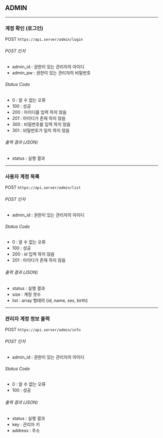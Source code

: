 ## ADMIN

------

### 계정 확인 (로그인)
POST ` https://api.server/admin/login `

###### POST 인자
* admin_id : 권한이 있는 관리자의 아이디
* admin_pw : 권한이 있는 관리자의 비밀번호

###### Status Code
* 0 : 알 수 없는 오류
* 100 : 성공
* 200 : 아이디를 입력 하지 않음
* 201 : 아이디가 존재 하지 않음
* 300 : 비밀번호를 입력 하지 않음
* 301 : 비밀번호가 일치 하지 않음

###### 출력 결과 (JSON)
* status : 실행 결과

------

### 사용자 계정 목록
POST ` https://api.server/admin/list `

###### POST 인자
* admin_id : 권한이 있는 관리자의 아이디

###### Status Code
* 0 : 알 수 없는 오류
* 100 : 성공
* 200 : id 입력 하지 않음
* 201 : 아이디가 존재 하지 않음

###### 출력 결과 (JSON)
* status : 실행 결과
* size : 계정 갯수
* list : array 형태의 {id, name, sex, birth}

------

### 관리자 계정 정보 출력
POST ` https://api.server/admin/info `

###### POST 인자
* admin_id : 권한이 있는 관리자의 아이디

###### Status Code
* 0 : 알 수 없는 오류
* 100 : 성공

###### 출력 결과 (JSON)
* status : 실행 결과
* key : 관리자 키
* address : 주소
